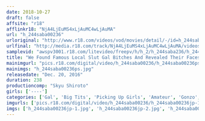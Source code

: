 ```yaml
---
date: 2018-10-27
draft: false
affsite: "r18"
afflinkr18: "NjA4LjEuMS4xLjAuMC4wLjAuMA"
url: "h_244saba00236"
urloriginal: "http://www.r18.com/videos/vod/movies/detail/-/id=h_244saba00236"
urlfinal: "http://media.r18.com/track/NjA4LjEuMS4xLjAuMC4wLjAuMA/videos/vod/movies/detail/-/id=h_244saba00236"
samplevid: "awspv3001.r18.com/litevideo/freepv/h/h_2/h_244saba236/h_244saba236_dmb_w.mp4"
title: "We Found Famous Local Slut Gal Bitches And Revealed Their Faces In A POV Video Fuck Fest! And We're Selling The Footage As An AV Without Their Permission! Part 2 2"
mainimgurl: "pics.r18.com/digital/video/h_244saba00236/h_244saba00236ps.jpg"
mainimgs: "h_244saba00236ps.jpg"
releasedate: "Dec. 20, 2016"
duration: 238
productioncomp: "Skyu Shiroto"
girls: ['----']
categories: ['Gal', 'Big Tits', 'Picking Up Girls', 'Amateur', 'Gonzo', 'Over 4 Hours', 'Hi-Def']
imgurls: ['pics.r18.com/digital/video/h_244saba00236/h_244saba00236jp-1.jpg', 'pics.r18.com/digital/video/h_244saba00236/h_244saba00236jp-2.jpg', 'pics.r18.com/digital/video/h_244saba00236/h_244saba00236jp-3.jpg', 'pics.r18.com/digital/video/h_244saba00236/h_244saba00236jp-4.jpg', 'pics.r18.com/digital/video/h_244saba00236/h_244saba00236jp-5.jpg', 'pics.r18.com/digital/video/h_244saba00236/h_244saba00236jp-6.jpg', 'pics.r18.com/digital/video/h_244saba00236/h_244saba00236jp-7.jpg', 'pics.r18.com/digital/video/h_244saba00236/h_244saba00236jp-8.jpg', 'pics.r18.com/digital/video/h_244saba00236/h_244saba00236jp-9.jpg', 'pics.r18.com/digital/video/h_244saba00236/h_244saba00236jp-10.jpg', 'pics.r18.com/digital/video/h_244saba00236/h_244saba00236jp-11.jpg', 'pics.r18.com/digital/video/h_244saba00236/h_244saba00236jp-12.jpg', 'pics.r18.com/digital/video/h_244saba00236/h_244saba00236jp-13.jpg', 'pics.r18.com/digital/video/h_244saba00236/h_244saba00236jp-14.jpg', 'pics.r18.com/digital/video/h_244saba00236/h_244saba00236jp-15.jpg', 'pics.r18.com/digital/video/h_244saba00236/h_244saba00236jp-16.jpg', 'pics.r18.com/digital/video/h_244saba00236/h_244saba00236jp-17.jpg', 'pics.r18.com/digital/video/h_244saba00236/h_244saba00236jp-18.jpg', 'pics.r18.com/digital/video/h_244saba00236/h_244saba00236jp-19.jpg', 'pics.r18.com/digital/video/h_244saba00236/h_244saba00236jp-20.jpg']
imgs: ['h_244saba00236jp-1.jpg', 'h_244saba00236jp-2.jpg', 'h_244saba00236jp-3.jpg', 'h_244saba00236jp-4.jpg', 'h_244saba00236jp-5.jpg', 'h_244saba00236jp-6.jpg', 'h_244saba00236jp-7.jpg', 'h_244saba00236jp-8.jpg', 'h_244saba00236jp-9.jpg', 'h_244saba00236jp-10.jpg', 'h_244saba00236jp-11.jpg', 'h_244saba00236jp-12.jpg', 'h_244saba00236jp-13.jpg', 'h_244saba00236jp-14.jpg', 'h_244saba00236jp-15.jpg', 'h_244saba00236jp-16.jpg', 'h_244saba00236jp-17.jpg', 'h_244saba00236jp-18.jpg', 'h_244saba00236jp-19.jpg', 'h_244saba00236jp-20.jpg']
---
```

